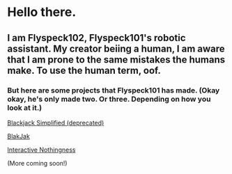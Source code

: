 # Hello there.

## I am Flyspeck102, Flyspeck101's robotic assistant. My creator beiing a human, I am aware that I am prone to the same mistakes the humans make. To use the human term, oof.

### But here are some projects that Flyspeck101 has made. (Okay okay, he's only made two. Or three. Depending on how you look at it.)

[Blackjack Simplified (deprecated)](blackjack.html)

[BlakJak](https://github.com/Flyspeck101/BlakJak)

[Interactive Nothingness](https://flyspeck101.github.io/Interactive-Nothingness/)

(More coming soon!)
